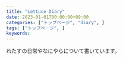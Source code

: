 ```yaml
---
title: "Lettuce Diary"
date: 2023-01-01T00:00:00+09:00
categories: ["トップページ", "diary", ]
tags: ["トップページ", ]
keywords:
---
```


れたすの日常やなにやらについて書いています。




